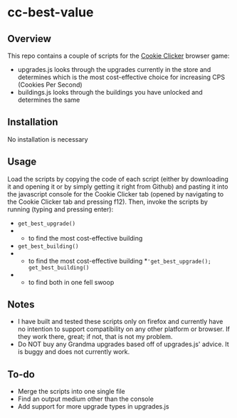 # cc-best-value
## Overview
This repo contains a couple of scripts for the [Cookie Clicker](https://orteil.dashnet.org/cookieclicker/) browser game: 

 * upgrades.js looks through the upgrades currently in the store and determines which is the most cost-effective choice for increasing CPS (Cookies Per Second)
 * buildings.js looks through the buildings you have unlocked and determines the same
 
 
## Installation

No installation is necessary

## Usage

Load the scripts by copying the code of each script (either by downloading it and opening it or by simply getting it right from Github) and pasting it into the javascript console for the Cookie Clicker tab (opened by navigating to the Cookie Clicker tab and pressing f12). Then, invoke the scripts by running (typing and pressing enter):  

 * `get_best_upgrade()`
 * * to find the most cost-effective building
 * `get_best_building()`
 * * to find the most cost-effective building
 *`'get_best_upgrade(); get_best_building()`
 * * to find both in one fell swoop

## Notes  

 * I have built and tested these scripts only on firefox and currently have no intention to support compatibility on any other platform or browser. If they work there, great; if not, that is not my problem.
 * Do NOT buy any Grandma upgrades based off of upgrades.js' advice. It is buggy and does not currently work.
 
## To-do  

 * Merge the scripts into one single file 
 * Find an output medium other than the console
 * Add support for more upgrade types in upgrades.js
